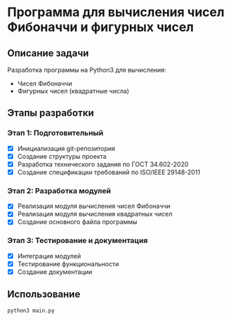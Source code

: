# Программа для вычисления чисел Фибоначчи и фигурных чисел

## Описание задачи
Разработка программы на Python3 для вычисления:
- Чисел Фибоначчи
- Фигурных чисел (квадратные числа)

## Этапы разработки

### Этап 1: Подготовительный
- [x] Инициализация git-репозитория
- [x] Создание структуры проекта
- [x] Разработка технического задания по ГОСТ 34.602-2020
- [x] Создание спецификации требований по ISO/IEEE 29148-2011

### Этап 2: Разработка модулей
- [x] Реализация модуля вычисления чисел Фибоначчи
- [x] Реализация модуля вычисления квадратных чисел
- [x] Создание основного файла программы

### Этап 3: Тестирование и документация
- [x] Интеграция модулей
- [x] Тестирование функциональности
- [x] Создание документации

## Использование
```bash
python3 main.py

